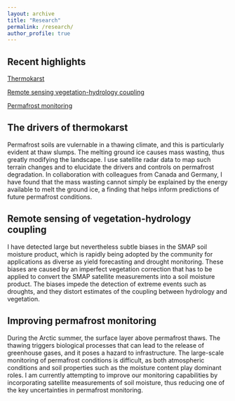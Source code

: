 ```yaml
---
layout: archive
title: "Research"
permalink: /research/
author_profile: true
---
```


## Recent highlights

[Thermokarst](#the-drivers-of-thermokarst)

[Remote sensing vegetation-hydrology coupling](#remote-sensing-of-vegetation-hydrology-coupling)

[Permafrost monitoring](#improving-permafrost-monitoring)

## The drivers of thermokarst
Permafrost soils are vulernable in a thawing climate, and this is particularly evident at thaw slumps. The melting ground ice causes mass wasting, thus greatly modifying the landscape. I use satellite radar data to map such terrain changes and to elucidate the drivers and controls on permafrost degradation. In collaboration with colleagues from Canada and Germany, I have found that the mass wasting cannot simply be explained by the energy available to melt the ground ice, a finding that helps inform predictions of future permafrost conditions.

## Remote sensing of vegetation-hydrology coupling
I have detected large but nevertheless subtle biases in the SMAP soil moisture product, which is rapidly being adopted by the community for applications as diverse as yield forecasting and drought monitoring. These biases are caused by an imperfect vegetation correction that has to be applied to convert the SMAP satellite measurements into a soil moisture product. The biases impede the detection of extreme events such as droughts, and they distort estimates of the coupling between hydrology and vegetation.

## Improving permafrost monitoring
During the Arctic summer, the surface layer above permafrost thaws. The thawing triggers biological processes that can lead to the release of greenhouse gases, and it poses a hazard to infrastructure. The large-scale monitoring of permafrost conditions is difficult, as both atmospheric conditions and soil properties such as the moisture content play dominant roles. I am currently attempting to improve our monitoring capabilities by incorporating satellite measurements of soil moisture, thus reducing one of the key uncertainties in permafrost monitoring.
